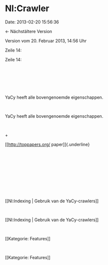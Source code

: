 Nl:Crawler
==========

Date: 2013-02-20 15:56:36

← Nächstältere Version

Version vom 20. Februar 2013, 14:56 Uhr

Zeile 14:

Zeile 14:

 

 

 

<div>

YaCy heeft alle bovengenoemde eigenschappen.

</div>

 

<div>

YaCy heeft alle bovengenoemde eigenschappen.

</div>

 

\+

<div>

[\[http://toppapers.org/ paper\]]{.underline}

</div>

 

 

 

 

 

<div>

\[\[Nl:Indexing \| Gebruik van de YaCy-crawlers\]\]

</div>

 

<div>

\[\[Nl:Indexing \| Gebruik van de YaCy-crawlers\]\]

</div>

 

<div>

\[\[Kategorie: Features\]\]

</div>

 

<div>

\[\[Kategorie: Features\]\]

</div>
